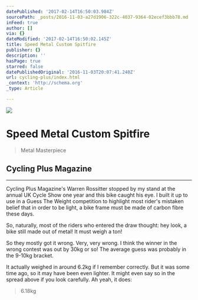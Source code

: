 ```yaml
---
datePublished: '2017-02-14T16:50:03.984Z'
sourcePath: _posts/2016-11-03-a27d1906-322c-4037-9364-02ecef3bbb78.md
inFeed: true
author: []
via: {}
dateModified: '2017-02-14T16:50:02.145Z'
title: Speed Metal Custom Spitfire
publisher: {}
description: ''
hasPage: true
starred: false
datePublishedOriginal: '2016-11-03T20:07:41.240Z'
url: cycling-plus/index.html
_context: 'http://schema.org'
_type: Article

---
```

![](https://the-grid-user-content.s3-us-west-2.amazonaws.com/1aff2067-4b08-43b8-bacb-df29d9ce4f87.jpg)

# Speed Metal Custom Spitfire

> Metal Masterpiece

## Cycling Plus Magazine

---

Cycling Plus Magazine's Warren Rossitter stopped by my stand at the annual UK Cycle Show one year and this bike caught his eye. I built it up to use in a Guess The Weight competition to highlight most rider's mistaken belief that in order to be light, a bike frame must be made of carbon fibre these days.

So, naturally, most of the riders who entered the draw thought: hey look, a bike still made out of metal! It must weigh a ton!

So they mostly got it wrong. Very, very wrong. I think the winner in the wrong contest was out by 30kg or so! The average guess was probably in the 9-10kg bracket.

It actually weighed in around 6.2kg if I remember correctly. But it was some time ago, so it may have been even lighter. It might even say so in the spread above if you look carefully. Ah yeah, it does:

> 6.18kg